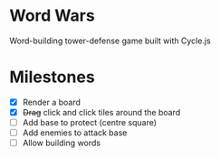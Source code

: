 # Word Wars
Word-building tower-defense game built with Cycle.js

# Milestones

 - [x] Render a board
 - [x] ~~Drag~~ click and click tiles around the board
 - [ ] Add base to protect (centre square)
 - [ ] Add enemies to attack base
 - [ ] Allow building words
